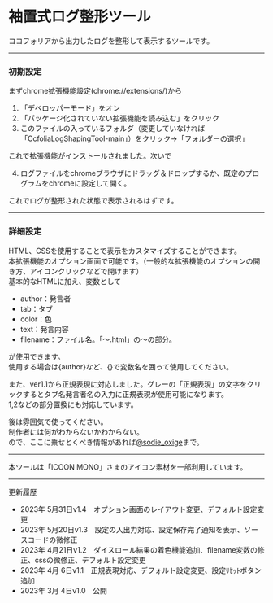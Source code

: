 # 袖置式ログ整形ツール

ココフォリアから出力したログを整形して表示するツールです。  

***

### 初期設定

まずchrome拡張機能設定(chrome://extensions/)から  

1. 「デベロッパーモード」をオン  
2. 「パッケージ化されていない拡張機能を読み込む」をクリック  
3. このファイルの入っているフォルダ（変更していなければ「CcfoliaLogShapingTool-main」）をクリック→「フォルダーの選択」  

これで拡張機能がインストールされました。次いで  

4. ログファイルをchromeブラウザにドラッグ＆ドロップするか、既定のプログラムをchromeに設定して開く。  

これでログが整形された状態で表示されるはずです。  

***

### 詳細設定

HTML、CSSを使用することで表示をカスタマイズすることができます。  
本拡張機能のオプション画面で可能です。（一般的な拡張機能のオプションの開き方、アイコンクリックなどで開けます）  
基本的なHTMLに加え、変数として  

 - author：発言者
 - tab：タブ
 - color：色
 - text：発言内容
 - filename：ファイル名。「～.html」の～の部分。

が使用できます。  
使用する場合は{author}など、{}で変数名を囲って使用してください。  

また、ver1.1から正規表現に対応しました。グレーの「正規表現」の文字をクリックするとタブ名発言者名の入力に正規表現が使用可能になります。  
$1,$2などの部分置換にも対応しています。  

後は雰囲気で使ってください。  
制作者には何がわからないかわからない。  
ので、ここに乗せとくべき情報があれば[@sodie_oxige](https://twitter.com/sodie_oxige)まで。  

***

本ツールは「ICOON MONO」さまのアイコン素材を一部利用しています。  

***

更新履歴  

 - 2023年 5月31日v1.4　オプション画面のレイアウト変更、デフォルト設定変更
 - 2023年 5月20日v1.3　設定の入出力対応、設定保存完了通知を表示、ソースコードの微修正
 - 2023年 4月21日v1.2　ダイスロール結果の着色機能追加、filename変数の修正、cssの微修正、デフォルト設定変更
 - 2023年 4月 6日v1.1　正規表現対応、デフォルト設定変更、設定ﾘｾｯﾄボタン追加
 - 2023年 3月 4日v1.0　公開

